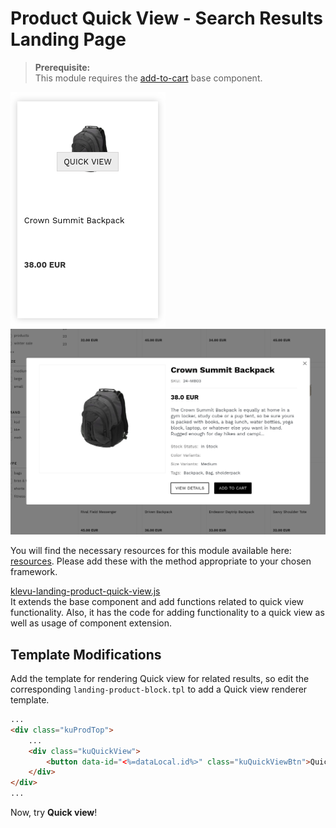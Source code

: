 # Product Quick View - Search Results Landing Page

>**Prerequisite:**  
>This module requires the [add-to-cart](/components/add-to-cart) base component.   

![Quick-view product-grid](/modules/product-quick-view/images/product-grid.png)
![Quick-view template](/modules/product-quick-view/images/product-quick-view.png) 

You will find the necessary resources for this module available here:
[resources](/modules/product-quick-view/landing/resources). Please add these with the
method appropriate to your chosen framework. 

[klevu-landing-product-quick-view.js](/modules/product-quick-view/landing/resources/assets/js/klevu-landing-product-quick-view.js)  
It extends the base component and add functions related to quick view functionality. Also, it has the code for adding functionality to a quick view as well as usage of component extension.

## Template Modifications

Add the template for rendering Quick view for related results,
so edit the corresponding `landing-product-block.tpl` to add a Quick view renderer template.

```html
...
<div class="kuProdTop">
    ...
    <div class="kuQuickView">
        <button data-id="<%=dataLocal.id%>" class="kuQuickViewBtn">Quick view</button>
    </div>
</div>
...
```

Now, try **Quick view**!
